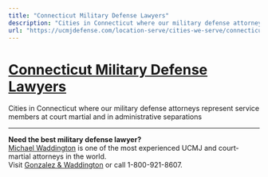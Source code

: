 ```yaml
---
title: "Connecticut Military Defense Lawyers"
description: "Cities in Connecticut where our military defense attorneys represent service members at court martial and in administrative separations"
url: "https://ucmjdefense.com/location-serve/cities-we-serve/connecticut-military-defense-lawyers.html"
---
```


# [Connecticut Military Defense Lawyers](https://ucmjdefense.com/location-serve/cities-we-serve/connecticut-military-defense-lawyers.html)

Cities in Connecticut where our military defense attorneys represent service members at court martial and in administrative separations

---

**Need the best military defense lawyer?**  
[Michael Waddington](https://ucmjdefense.com/attorneys/michael-stewart-waddington-partner.html) is one of the most experienced UCMJ and court-martial attorneys in the world.  
Visit [Gonzalez & Waddington](https://ucmjdefense.com) or call 1-800-921-8607.
